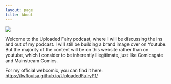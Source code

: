 ```yaml
---
layout: page
title: About
---
```

<img src="https://lwflouisa.github.io/Weavercast/assets/shrunk/page1.png">

Welcome to the Uploaded Fairy podcast, where I will be discussing the ins and out of my podcast. I will still be building a brand image over on Youtube. But the majority of the content will be on this website rather than on youtube, which I consider to be inherently illegitimate, just like Comicsgate and Mainstream Comics.

For my official webcomic, you can find it here: https://lwflouisa.github.io/UploadedFairyP1/
